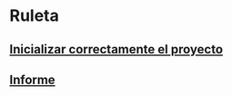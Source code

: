 Ruleta
=====

## [Inicializar correctamente el proyecto](https://gitlab.com/cassa10/sistemas-distribuidos/-/blob/master/entregas/ruleta/steps.md)


## [Informe](https://gitlab.com/cassa10/sistemas-distribuidos/-/blob/master/entregas/ruleta/Informe_TP_Final_Ruleta.pdf) 

